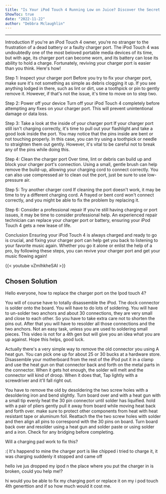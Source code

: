 ```yaml
---
title: "Is Your iPod Touch 4 Running Low on Juice? Discover the Secret to Reviving Your Charger Port and Get Your Music Flowing Again!"
ShowToc: true 
date: "2022-11-22"
author: "Debbra Mclaughlin"
---
```

*****
Introduction
If you're an iPod Touch 4 owner, you’re no stranger to the frustration of a dead battery or a faulty charger port. The iPod Touch 4 was undoubtedly one of the most beloved portable media devices of its time, but with age, its charger port can become worn, and its battery can lose its ability to hold a charge. Fortunately, reviving your charger port is easier than you think. Here's how!

Step 1: Inspect your charger port
Before you try to fix your charger port, make sure it's not something as simple as debris clogging it up. If you see anything lodged in there, such as lint or dirt, use a toothpick or pin to gently remove it. However, if that's not the issue, it's time to move on to step two.

Step 2: Power off your device
Turn off your iPod Touch 4 completely before attempting any fixes on your charger port. This will prevent unintentional damage or data loss.

Step 3: Take a look at the inside of your charger port
If your charger port still isn't charging correctly, it's time to pull out your flashlight and take a good look inside the port. You may notice that the pins inside are bent or not touching properly. In this case, you can try using a toothpick or needle to straighten them out gently. However, it's vital to be careful not to break any of the pins while doing this.

Step 4: Clean the charger port
Over time, lint or debris can build up and block your charger port's connection. Using a small, gentle brush can help remove the build-up, allowing your charging cord to connect correctly. You can also use compressed air to clean out the port, just be sure to use low-pressure air.

Step 5: Try another charger cord
If cleaning the port doesn't work, it may be time to try a different charging cord. A frayed or bent cord won't connect correctly, and you might be able to fix the problem by replacing it.

Step 6: Consider a professional repair
If you're still having charging or port issues, it may be time to consider professional help. An experienced repair technician can replace your charger port or battery, ensuring your iPod Touch 4 gets a new lease of life.

Conclusion
Ensuring your iPod Touch 4 is always charged and ready to go is crucial, and fixing your charger port can help get you back to listening to your favorite music again. Whether you go it alone or enlist the help of a pro, by following these steps, you can revive your charger port and get your music flowing again!

{{< youtube vZmIhkheSAI >}} 



## Chosen Solution
 Hello everyone, how to replace the charger port on the Ipod touch 4?

 You will of course have to totally disassemble the iPod. The dock connector is solder onto the board. You will have to do lots of soldering. You will have to un-solder two anchors and about 30 connections, they are very small and close to each other. So you have to take extra care not to shorten the pins out. After that you will have to resolder all those connections and the two anchors. Not an easy task, unless you are used to soldering small pieces. This video is not for a 4th gen but will give you an idea what you are up against. Hope this helps, good luck.

 Actually there's a very simple way to remove the old connector you using A heat gun. You can pick one up for about 25 or 30 bucks at a hardware store. Disassemble your motherboard from the rest of the iPod put it in a clamp and use the heat gun on that connector back and forth on the metal parts in the connector.  When it gets hot enough, the solder will melt and the connector will kind of droop.  When it does that, Tap lightly with a screwdriver and it'll fall right out.

 You have to remove the old by desoldering the two screw holes with a desoldering iron and bend slightly. Turn board over and with a heat gun with a small tip evenly heat the 30 pin connector until solder has liquified. hold with a pair of pliers gently pull it away from board while moving heat back and forth over. make sure to protect other components from heat with heat resistant tape or aluminum foil. Reattach the the two screw holes with solder and then align all pins to correspond with the 30 pins on board. Turn board back over and resolder using a heat gun and solder paste or using solder and a iron. Check for any bridging before completing.

 Will a charging pad work to fix this?

 :( It's happend to mine the charger port is like chipped i tried to charge it, it was charging suddenly it stopped and came off

 hello ive jus dropped my ipod n the place where you put the charger in is broken, could you help me!?

 hi would you be able to fix my charging port or replace it on my i pod touch 4th generttion and if so how much would it cost me.




